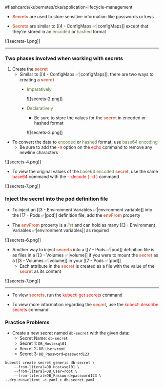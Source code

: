 #flashcards/kubernetes/cka/application-lifecycle-management

- <b><span style="color:#d46644">Secrets</span></b> are used to store sensitive information like passwords or keys

- <b><span style="color:#d46644">Secrets</span></b> are similar to [[4 - ConfigMaps ✅|configMaps]] except that they're stored in an <span style="color:#5c7e3e">encoded</span> or <span style="color:#5c7e3e">hashed</span> format

![[secrets-1.png]]

------------------------------------------------------------------------------------------------------

### Two phases involved when working with secrets

1. Create the <b><span style="color:#d46644">secret</span></b>
	- Similar to [[4 - ConfigMaps ✅|configMaps]], there are two ways to creating a <b><span style="color:#d46644">secret</span></b>
		- <span style="color:#5c7e3e">Imparatively</span>

			![[secrets-2.png]]

		- <span style="color:#5c7e3e">Declaratively</span>
			- Be sure to store the values for the <b><span style="color:#d46644">secret</span></b> in encoded or hashed format

			![[secrets-3.png]]

- To convert the data to <span style="color:#5c7e3e">encoded</span> or <span style="color:#5c7e3e">hashed</span> format, use <span style="color:#5c7e3e">base64 encoding</span>
	- Be sure to add the <span style="color:red">-n</span> option on the <span style="color:red">echo</span> command to remove any newline characters

![[secrets-4.png]]

- To view the original values of the <span style="color:#5c7e3e">base64 encoded</span> <b><span style="color:#d46644">secret</span></b>, use the same <span style="color:red">base64</span> command with the <span style="color:red">--decode ( -d )</span> command

![[secrets-7.png]]


### Inject the secret into the pod definition file

- To inject an [[3 - Environment Variables ✅|environment variable]] into the [[7 - Pods ✅|pod]] definition file, add the <b><span style="color:#d46644">envFrom</span></b> property

- The <b><span style="color:#d46644">envFrom</span></b> property is a <i><span style="color:#5c7e3e">list</span></i> and can hold as many [[3 - Environment Variables ✅|environment variables]] as required

![[secrets-6.png]]

- Another way to inject <b><span style="color:#d46644">secrets</span></b> into a [[7 - Pods ✅|pod]] definition file is as files in a [[3 - Volumes ✅|volume]] if you were to mount the <b><span style="color:#d46644">secret</span></b> as a [[3 - Volumes ✅|volume]] in your [[7 - Pods ✅|pod]]
	- Each attribute in the <b><span style="color:#d46644">secret</span></b> is created as a file with the value of the <b><span style="color:#d46644">secret</span></b> as its content

![[secrets-7.png]]

------------------------------------------------------------------------------------------------------

- To view <b><span style="color:#d46644">secrets</span></b>, run the <span style="color:red">kubectl get secrets</span> command

- To view more information regarding the <b><span style="color:#d46644">secret</span></b>, use the <span style="color:red">kubectl describe secrets</span> command

### Practice Problems

- Create a new secret named `db-secret` with the given data:
	- Secret Name: `db-secret`
	- Secret 1: `DB_Host=sql01`
	- Secret 2: `DB_User=root`
	- Secret 3: `DB_Password=password123`


```
kubectl create secret generic db-secret \
	--from-literal=DB_Host=sql01 \
	--from-literal=DB_User=root \
	--from-literal=DB_Password=password123 \
--dry-run=client -o yaml > db-secret.yaml
```
